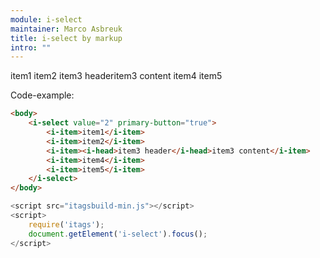 ```yaml
---
module: i-select
maintainer: Marco Asbreuk
title: i-select by markup
intro: ""
---
```


<i-select value="2" primary-button="true">
    <i-item>item1</i-item>
    <i-item>item2</i-item>
    <i-item><i-head>item3 header</i-head>item3 content</i-item>
    <i-item>item4</i-item>
    <i-item>item5</i-item>
</i-select>

<p>Code-example:</p>


```html
<body>
    <i-select value="2" primary-button="true">
        <i-item>item1</i-item>
        <i-item>item2</i-item>
        <i-item><i-head>item3 header</i-head>item3 content</i-item>
        <i-item>item4</i-item>
        <i-item>item5</i-item>
    </i-select>
</body>
```

```js
<script src="itagsbuild-min.js"></script>
<script>
    require('itags');
    document.getElement('i-select').focus();
</script>
```

<script src="../../dist/itagsbuild.js"></script>
<script>
    require('itags');
    document.getElement('i-select').focus();
</script>
